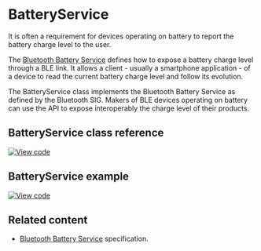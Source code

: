 # BatteryService

It is often a requirement for devices operating on battery to report the battery charge level to the user.

The [Bluetooth Battery Service](https://www.bluetooth.org/docman/handlers/downloaddoc.ashx?doc_id=245138) defines how to expose a battery charge level through a BLE link. It allows a client - usually a smartphone application - of a device to read the current battery charge level and follow its evolution.

The BatteryService class implements the Bluetooth Battery Service as defined by the Bluetooth SIG. Makers of BLE devices operating on battery can use the API to expose interoperably the charge level of their products.

## BatteryService class reference

[![View code](https://www.mbed.com/embed/?type=library)](https://os.mbed.com/docs/mbed-os/development/mbed-os-api-doxy/class_battery_service.html)

## BatteryService example

[![View code](https://www.mbed.com/embed/?url=https://github.com/ARMmbed/mbed-os-example-ble/blob/master/BLE_BatteryLevel/source)](https://github.com/ARMmbed/mbed-os-example-ble/blob/mbed-os-5.15/BLE_BatteryLevel/source/main.cpp)

## Related content

- [Bluetooth Battery Service](https://www.bluetooth.org/docman/handlers/downloaddoc.ashx?doc_id=245138) specification.

